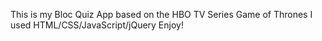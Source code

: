 This is my Bloc Quiz App based on the HBO TV Series Game of Thrones
I used HTML/CSS/JavaScript/jQuery 
Enjoy! 

